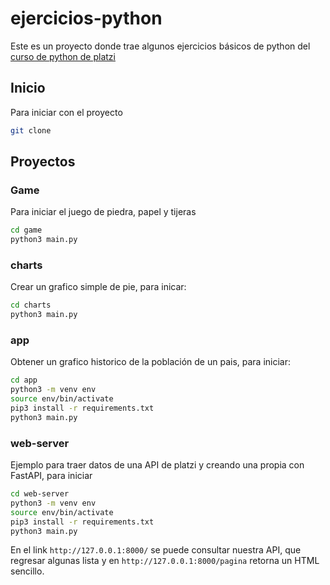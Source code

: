 # ejercicios-python
Este es un proyecto donde trae algunos ejercicios básicos de python del [curso de python de platzi](https://platzi.com/cursos/python-pip/)

## Inicio
Para iniciar con el proyecto

```sh
git clone
```

## Proyectos

### Game
Para iniciar el juego de piedra, papel y tijeras

```sh
cd game
python3 main.py
```

### charts
Crear un grafico simple de pie, para inicar:

```sh
cd charts
python3 main.py
```

### app
Obtener un grafico historico de la población de un pais, para iniciar:

```sh
cd app
python3 -m venv env
source env/bin/activate
pip3 install -r requirements.txt
python3 main.py
```

### web-server
Ejemplo para traer datos de una API de platzi y creando una propia con FastAPI, para iniciar

```sh
cd web-server
python3 -m venv env
source env/bin/activate
pip3 install -r requirements.txt
python3 main.py
```

En el link `http://127.0.0.1:8000/` se puede consultar nuestra API, que regresar algunas lista y en `http://127.0.0.1:8000/pagina` retorna un HTML sencillo.


